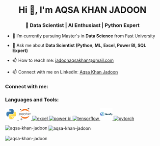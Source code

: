 <h1 align="center">Hi 👋, I'm AQSA KHAN JADOON</h1>
<h3 align="center">🌟 Data Scientist | AI Enthusiast | Python Expert </h3>

- 🌱 I’m currently pursuing Master's in **Data Science** from Fast University

- 💬 Ask me about **Data Scientist (Python, ML, Excel, Power BI, SQL Expert)**

- 📫 How to reach me: [jadoonaqsakhan@gmail.com](mailto:jadoonaqsakhan@gmail.com)

- 📫 Connect with me on LinkedIn: [Aqsa Khan Jadoon](https://www.linkedin.com/in/aqsa-khan-jadoon-29912526b)


<h3 align="left">Connect with me:</h3>
<p align="left">
</p>

<h3 align="left">Languages and Tools:</h3>
<p align="left"> 
  <a href="https://www.python.org" target="_blank" rel="noreferrer"> 
    <img src="https://raw.githubusercontent.com/devicons/devicon/master/icons/python/python-original.svg" alt="python" width="40" height="40"/> 
  </a> 
  <a href="https://jupyter.org/" target="_blank" rel="noreferrer"> 
    <img src="https://raw.githubusercontent.com/devicons/devicon/master/icons/jupyter/jupyter-original-wordmark.svg" alt="jupyter" width="40" height="40"/> 
  </a> 
  <a href="https://www.microsoft.com/en-us/microsoft-365/excel" target="_blank" rel="noreferrer"> 
    <img src="https://img.icons8.com/color/452/microsoft-excel-2019--v1.png" alt="excel" width="40" height="40"/> 
  </a> 
  <a href="https://powerbi.microsoft.com/" target="_blank" rel="noreferrer"> 
    <img src="https://www.vectorlogo.zone/logos/microsoft_powerbi/microsoft_powerbi-icon.svg" alt="power bi" width="40" height="40"/> 
  </a> 
  <a href="https://www.tensorflow.org/" target="_blank" rel="noreferrer"> 
    <img src="https://www.vectorlogo.zone/logos/tensorflow/tensorflow-icon.svg" alt="tensorflow" width="40" height="40"/> 
  </a> 
  <a href="https://numpy.org/" target="_blank" rel="noreferrer"> 
    <img src="https://raw.githubusercontent.com/devicons/devicon/master/icons/numpy/numpy-original-wordmark.svg" alt="numpy" width="40" height="40"/> 
  </a> 
  <a href="https://pytorch.org/" target="_blank" rel="noreferrer"> 
    <img src="https://www.vectorlogo.zone/logos/pytorch/pytorch-icon.svg" alt="pytorch" width="40" height="40"/> 
  </a> 
</p>

<p><img align="left" src="https://github-readme-stats.vercel.app/api/top-langs?username=aqsa-khan-jadoon&show_icons=true&locale=en&layout=compact" alt="aqsa-khan-jadoon" /></p>

<p>&nbsp;<img align="center" src="https://github-readme-stats.vercel.app/api?username=aqsa-khan-jadoon&show_icons=true&locale=en" alt="aqsa-khan-jadoon" /></p>

<p><img align="center" src="https://github-readme-streak-stats.herokuapp.com/?user=aqsa-khan-jadoon&" alt="aqsa-khan-jadoon" /></p>

